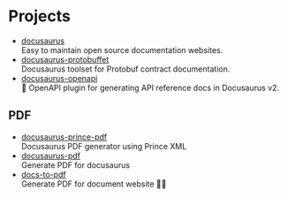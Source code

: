 # Projects

- [docusaurus](https://github.com/facebook/docusaurus)
  <br/>Easy to maintain open source documentation websites.
- [docusaurus-protobuffet](https://github.com/protobuffet/docusaurus-protobuffet)
  <br/>Docusaurus toolset for Protobuf contract documentation.
- [docusaurus-openapi](https://github.com/cloud-annotations/docusaurus-openapi)
  <br/>🦕 OpenAPI plugin for generating API reference docs in Docusaurus v2.

## PDF

- [docusaurus-prince-pdf](https://github.com/signcl/docusaurus-prince-pdf)
  <br/>Docusaurus PDF generator using Prince XML
- [docusaurus-pdf](https://github.com/kohheepeace/docusaurus-pdf)
  <br/>Generate PDF for docusaurus
- [docs-to-pdf](https://github.com/jean-humann/docs-to-pdf)
  <br/>Generate PDF for document website 🧑‍🔧
